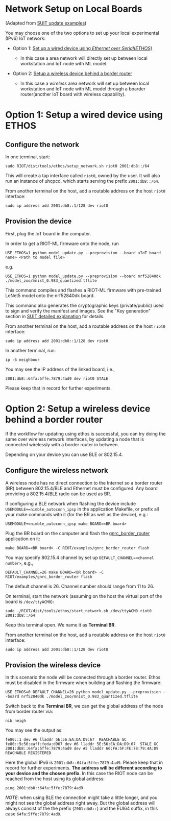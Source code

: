 Network Setup on Local Boards
=====================

(Adapted from [SUIT update examples](https://github.com/RIOT-OS/RIOT/blob/master/examples/suit_update/README.hardware.md#Setup))

You may choose one of the two options to set up your local experimental (IPv6) IoT network:

- Option 1: [Set up a wired device using *Ethernet over Serial(ETHOS)*][setup-wired]
  - In this case a area network will directly set up between local workstation and IoT node with ML model.

- Option 2: [Setup a wireless device behind a border router][setup-wireless]
  - In this case a *wireless* area network will set up between local workstation and IoT node with ML model through a boarder router(another IoT board with wireless capability).

# Option 1: Setup a wired device using ETHOS
[setup-wired]: #Option-1-Setup-a-wired-device-using-ethos

## Configure the network
[setup-wired-network]: #Configure-the-network

In one terminal, start:

```
sudo RIOT/dist/tools/ethos/setup_network.sh riot0 2001:db8::/64
```

This will create a tap interface called `riot0`, owned by the user. It will
also run an instance of uhcpcd, which starts serving the prefix
`2001:db8::/64`.

From another terminal on the host, add a routable address on the host `riot0`
interface:

```
sudo ip address add 2001:db8::1/128 dev riot0
```

## Provision the device
[setup-wired-provision]: #Provision-the-device

First, plug the IoT board in the computer.

In order to get a RIOT-ML firmware onto the node, run

```
USE_ETHOS=1 python model_update.py --preprovision --board <IoT board name> <Path to model file>
```
e.g.

```
USE_ETHOS=1 python model_update.py --preprovision --board nrf52840dk ./model_zoo/mnist_0.983_quantized.tflite
```
This command compiles and flashes a RIOT-ML firmware with pre-trained LeNet5 model onto the nrf52840dk board.

This command also generates the cryptographic keys (private/public) used to
sign and verify the manifest and images. See the "Key generation" section in
[SUIT detailed explanation](https://github.com/RIOT-OS/RIOT/blob/master/examples/suit_update/README.hardware.md#key-generation) for details.

From another terminal on the host, add a routable address on the host `riot0`
interface:

```
sudo ip address add 2001:db8::1/128 dev riot0
```

In another terminal, run:

```
ip -6 neighbour
```

You may see the IP address of the linked board, i.e.,
```
2001:db8::64fa:5ffe:7879:4ad9 dev riot0 STALE
```
Please keep that in record for further experiments.


# Option 2: Setup a wireless device behind a border router
[setup-wireless]: #Option-2-Setup-a-wireless-device-behind-a-border-router

If the workflow for updating using ethos is successful, you can try doing the
same over wireless network interfaces, by updating a node that is connected
wirelessly with a border router in between.

Depending on your device you can use BLE or 802.15.4.

## Configure the wireless network

[setup-wireless-network]: #Configure-the-wireless-network

A wireless node has no direct connection to the Internet so a border router (BR)
between 802.15.4/BLE and Ethernet must be configured.
Any board providing a 802.15.4/BLE radio can be used as BR.

If configuring a BLE network when flashing the device include
`USEMODULE+=nimble_autoconn_ipsp` in the application Makefile, or prefix all
your make commands with it (for the BR as well as the device), e.g.:

```
USEMODULE+=nimble_autoconn_ipsp make BOARD=<BR board>
```

Plug the BR board on the computer and flash the
[gnrc_border_router](https://github.com/RIOT-OS/RIOT/tree/master/examples/gnrc_border_router)
application on it:

```
make BOARD=<BR board> -C RIOT/examples/gnrc_border_router flash
```

You may specify 802.15.4 channel by set up `DEFAULT_CHANNEL=<channel number>`, e.g.,

```
DEFAULT_CHANNEL=26 make BOARD=<BR board> -C RIOT/examples/gnrc_border_router flash
```
The default channel is 26. Channel number should range from 11 to 26.

On terminal, start the network (assuming on the host the virtual port of the
board is `/dev/ttyACM0`):

```
sudo ./RIOT/dist/tools/ethos/start_network.sh /dev/ttyACM0 riot0 2001:db8::/64
```
Keep this terminal open. We name it as __Terminal BR__.

From another terminal on the host, add a routable address on the host `riot0`
interface:

```
sudo ip address add 2001:db8::1/128 dev riot0
```

## Provision the wireless device
[setup-wireless-provision]: #Provision-the-wireless-device

In this scenario the node will be connected through a border
router. Ethos must be disabled in the firmware when building and flashing the firmware:

```
USE_ETHOS=0 DEFAULT_CHANNEL=26 python model_update.py --preprovision --board nrf52840dk ./model_zoo/mnist_0.983_quantized.tflite
```

Switch back to the __Terminal BR__, we can get the global address of the node from border router via:

```
nib neigh
```
You may see the output as:

```
fe80::1 dev #6 lladdr 5E:56:EA:DA:D9:67  REACHABLE GC
fe80::5c56:eaff:feda:d967 dev #6 lladdr 5E:56:EA:DA:D9:67  STALE GC
2001:db8::64fa:5ffe:7879:4ad9 dev #5 lladdr 66:FA:5F:FE:78:79:4A:D9  REACHABLE REGISTERED
```

Here the global IPv6 is `2001:db8::64fa:5ffe:7879:4ad9`. Please keep that in record for further experiments.
**The address will be different according to your device and the chosen prefix**.
In this case the RIOT node can be reached from the host using its global address:

```
ping 2001:db8::64fa:5ffe:7879:4ad9
```

_NOTE_: when using BLE the connection might take a little longer, and you might not
see the global address right away. But the global address will always consist of the
the prefix (`2001:db8::`) and the EUI64 suffix, in this case `64fa:5ffe:7879:4ad9`.


